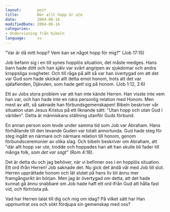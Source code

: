 ```yaml
---
layout:       post
title:        När allt hopp är ute
date:         2004-06-16
modifiedDate: 2004-06-16
categories:
- Undervisning från bibeln
language:     sv
---
```

"Var är då mitt hopp? Vem kan se något hopp för mig?" (Job 17:15)

Job befann sig i en till synes hopplös situation, det måste medges.  Hans barn hade dött och han själv var svårt angripen av sjukdomar och andra kroppsliga svagheter.  Och till råga på allt så var han övertygad om att det var Gud som hade skickat allt detta emot honom, trots att det var själafienden, Djävulen, som hade gett sig på honom.  (Job 1:12, 2:6)

Ett av Jobs stora problem var att han inte kände Herren.  Han visste inte vem han var, och han hade inte en nära personlig relation med Honom.  Men mest av allt, så saknade han förbundsgemenskapen!  Bibeln beskriver vår situation utan Jesus Kristus på ett liknande sätt: "Utan hopp och utan Gud i världen".  Detta är människans ställning utanför Guds förbund.

En annan person som levde under samma tid som Job var Abraham.  Hans förhållande till den levande Guden var totalt annorlunda.  Gud hade steg för steg ingått en närmare och närmare relation till honom, genom förbundsceremonier av olika slag.  Och bibeln beskriver om Abraham, att "där allt hopp var ute, trodde och hoppades han att han skulle bli fader till många folk, <em>som det var sagt</em>" (Rom 4:18).

Det är detta du och jag behöver, när vi befinner oss i en hopplös situation.  Ett ord ifrån Herren!  Job saknade det.  Nu gick det ändå väl med Job till slut.  Herren upprättade honom och lät slutet på hans liv bli ännu mer framgångsrikt än början.  Men jag är övertygad om detta, att det hade kunnat gå ännu snabbare om Job hade haft ett ord ifrån Gud att hålla fast vid, och förtrösta på.

Vad har Herren talat till dig och mig om idag?  På vilket sätt har Han uppmuntrat oss och sökt fördjupa sin gemenskap med oss?

